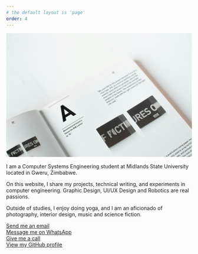 ```yaml
---
# the default layout is 'page'
order: 4
---
```


<div class="mt-3 mb-3">
    <img src="/assets/img/dummy/dummy-4.jpg" class="preview-img shadow" alt="A dummy image" w="1200">
</div>

I am a Computer Systems Engineering student at Midlands State University located in Gweru, Zimbabwe.

On this website, I share my projects, technical writing, and experiments in computer engineering. Graphic Design, UI/UX Design and Robotics are real passions.

Outside of studies, I enjoy doing yoga, and I am an aficionado of photography, interior design, music and science fiction.

<div>
  <a href="mailto:nigel.nkomo@proton.me" style="color: inherit;">Send me an email</a>
  <br/>
  <a href="https://wa.me/263775358610" target="_blank" rel="noopener" style="color: inherit;">Message me on WhatsApp</a>
  <br/>
  <a href="tel:+263775358610" target="_blank" rel="noopener" style="color: inherit;">Give me a call</a>
  <br/>
  <a href="https://github.com/nigelnkomo" target="_blank" rel="noopener" style="color: inherit;">View my GitHub profile</a>
</div>